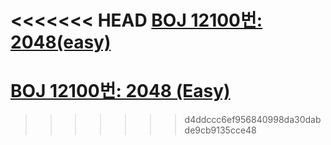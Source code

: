 <<<<<<< HEAD
[BOJ 12100번: 2048(easy)](https://www.acmicpc.net/problem/12100)
=======
# [BOJ 12100번: 2048 (Easy)](https://www.acmicpc.net/problem/12100)

>>>>>>> d4ddccc6ef956840998da30dabde9cb9135cce48
